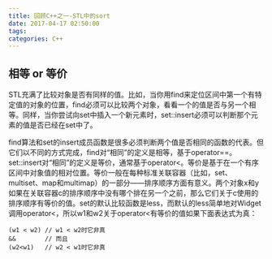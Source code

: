 ```yaml
---
title: 回顾C++之一-STL中的sort
date: 2017-04-17 02:50:00
tags:
categories: C++
---
```



## 相等 or 等价
STL充满了比较对象是否有同样的值。比如，当你用find来定位区间中第一个有特定值的对象的位置，find必须可以比较两个对象，看看一个的值是否与另一个相等。同样，当你尝试向set中插入一个新元素时，set::insert必须可以判断那个元素的值是否已经在set中了。

find算法和set的insert成员函数是很多必须判断两个值是否相同的函数的代表。但它们以不同的方式完成，find对“相同”的定义是相等，基于operator==。set::insert对“相同”的定义是等价，通常基于operator<。等价是基于在一个有序区间中对象值的相对位置。等价一般在每种标准关联容器（比如，set、multiset、map和multimap）的一部分——排序顺序方面有意义。两个对象x和y如果在关联容器c的排序顺序中没有哪个排在另一个之前，那么它们关于c使用的排序顺序有等价的值。set<Widget>的默认比较函数是less<Widget>，而默认的less<Widget>简单地对Widget调用operator<，所以w1和w2关于operator<有等价的值如果下面表达式为真：
```
(w1 < w2) // w1 < w2时它非真
&&        // 而且
(w2<w1)   // w2 < w1时它非真
```